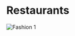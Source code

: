 # Restaurants
 <img id="expand-jump-1" 
                 src="https://lorempixel.com/250/250/fashion/1" alt="Fashion 1">

